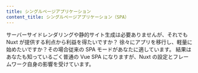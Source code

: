 ```yaml
---
title: シングルページアプリケーション
content_title: シングルページアプリケーション（SPA）
---
```

サーバーサイドレンダリングや静的サイト生成は必要ありませんが、それでも Nuxt が提供する利点から利益を得たいですか？
徐々にアプリを移行し、軽量に始めたいですか？その場合従来の SPA モードがあなたに適しています。
結果はあなたも知っているごく普通の Vue SPA になりますが、Nuxt の設定とフレームワーク自身の影響を受けています。

